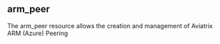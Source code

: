 arm_peer
---
The arm_peer resource allows the creation and management of Aviatrix ARM (Azure) Peering
